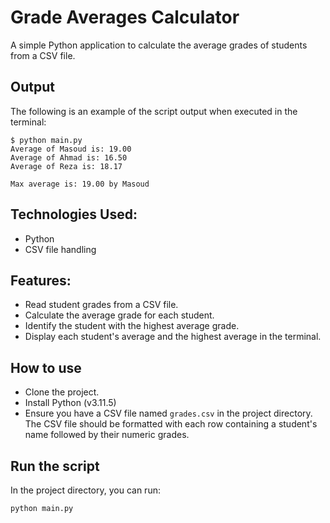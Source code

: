 # Grade Averages Calculator

A simple Python application to calculate the average grades of students from a CSV file.

## Output

The following is an example of the script output when executed in the terminal:

```shell
$ python main.py
Average of Masoud is: 19.00
Average of Ahmad is: 16.50
Average of Reza is: 18.17

Max average is: 19.00 by Masoud
```

## Technologies Used:

- Python
- CSV file handling

## Features:

- Read student grades from a CSV file.
- Calculate the average grade for each student.
- Identify the student with the highest average grade.
- Display each student's average and the highest average in the terminal.

## How to use

- Clone the project.
- Install Python (v3.11.5)
- Ensure you have a CSV file named `grades.csv` in the project directory. The CSV file should be formatted with each row containing a student's name followed by their numeric
  grades.

## Run the script

In the project directory, you can run:

`python main.py`
